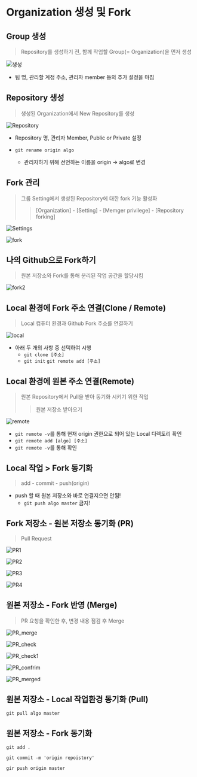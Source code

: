 # Organization 생성 및 Fork



## Group 생성

> Repository를 생성하기 전, 함께 작업할 Group(= Organization)을 먼저 생성

![생성](img/생성.png)

* 팀 명, 관리할 계정 주소, 관리자 member 등의 추가 설정을 마침



## Repository 생성

> 생성된 Organization에서 New Repository를 생성

![Repository](img/Repository.PNG)

* Repository 명, 관리자 Member, Public or Private 설정

* `git rename origin algo`
  * 관리자하기 위해 선언하는 이름을 origin -> algo로 변경

## Fork 관리

> 그룹 Setting에서 생성된 Repository에 대한 fork 기능 활성화
>
> > [Organization] - [Setting] - [Memger privilege] - [Repository forking]

![Settings](img/Settings.PNG)

![fork](img/fork.PNG)



## 나의 Github으로 Fork하기

> 원본 저장소와 Fork를 통해 분리된 작업 공간을 할당시킴

![fork2](img/fork2.PNG)



## Local 환경에 Fork 주소 연결(Clone / Remote)

> Local 컴퓨터 환경과 Github Fork 주소를 연결하기

![local](img/local.PNG)

* 아래 두 개의 사항 중 선택하여 시행
  * `git clone [주소]`
  * `git init`
    `git remote add [주소]`



## Local 환경에 원본 주소 연결(Remote)

> 원본 Repository에서 Pull을 받아 동기화 시키기 위한 작업
>
> >  원본 저장소 받아오기

![remote](img/remote.PNG)

* `git remote -v`를 통해 현재 origin 권한으로 되어 있는 Local 디렉토리 확인
* `git remote add [algo] [주소]`
* `git remote -v`를 통해 확인



## Local 작업 > Fork 동기화

> add - commit - push(origin)

* push 할 때 원본 저장소와 바로 연결지으면 안됨!
  * `git push algo master` 금지!



## Fork 저장소 - 원본 저장소 동기화 (PR)

> Pull Request

![PR1](img/PR1.PNG)

![PR2](img/PR2.PNG)

![PR3](img/PR3.PNG)

![PR4](img/PR4.PNG)

## 원본 저장소 - Fork 반영 (Merge)

> PR 요청을 확인한 후, 변경 내용 점검 후 Merge

![PR_merge](img/Merge.PNG)

![PR_check](img/check.PNG)

![PR_check1](img/check1.PNG)

![PR_confrim](img/confirm.PNG)

![PR_merged](img/merged.PNG)



## 원본 저장소 - Local 작업환경 동기화 (Pull)

`git pull algo master`



## 원본 저장소 - Fork 동기화

`git add .`

`git commit -m 'origin repoistory'`

`gir push origin master`